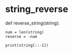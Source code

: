 # string_reverse

def reverse_string(string):
    
    num = len(string)
    reverse = -num
    
    print(string[::-1])
